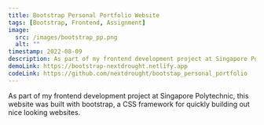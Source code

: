 ```yaml
---
title: Bootstrap Personal Portfolio Website
tags: [Bootstrap, Frontend, Assignment]
image:
  src: /images/bootstrap_pp.png
  alt: ""
timestamp: 2022-08-09
description: As part of my frontend development project at Singapore Polytechnic, this website was built with bootstrap, a CSS framework for quickly building out nice looking websites.
demoLink: https://bootstrap-nextdrought.netlify.app
codeLink: https://github.com/nextdrought/bootstap_personal_portfolio
---
```


As part of my frontend development project at Singapore Polytechnic, this website was built with bootstrap, a CSS framework for quickly building out nice looking websites.
